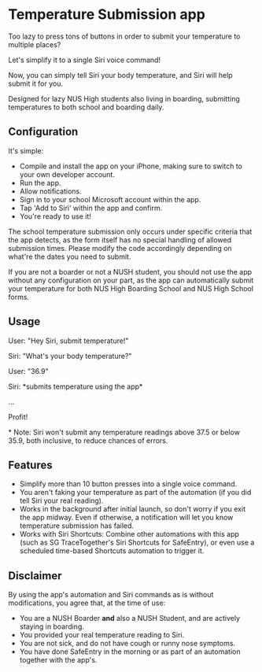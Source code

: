 # Temperature Submission app

Too lazy to press tons of buttons in order to submit your temperature to multiple places?

Let's simplify it to a single Siri voice command!

Now, you can simply tell Siri your body temperature, and Siri will help submit it for you.

Designed for lazy NUS High students also living in boarding, submitting temperatures to both school and boarding daily.

## Configuration

It's simple:

- Compile and install the app on your iPhone, making sure to switch to your own developer account.
- Run the app.
- Allow notifications.
- Sign in to your school Microsoft account within the app.
- Tap 'Add to Siri' within the app and confirm.
- You're ready to use it!

The school temperature submission only occurs under specific criteria that the app detects, as the form itself has no special handling of allowed submission times. Please modify the code accordingly depending on what're the dates you need to submit.

If you are not a boarder or not a NUSH student, you should not use the app without any configuration on your part, as the app can automatically submit your temperature for both NUS High Boarding School and NUS High School forms.

## Usage

User: "Hey Siri, submit temperature!"

Siri: "What's your body temperature?"

User: "36.9"

Siri: \*submits temperature using the app\*

...

Profit!

\* Note: Siri won't submit any temperature readings above 37.5 or below 35.9, both inclusive, to reduce chances of errors.

## Features

- Simplify more than 10 button presses into a single voice command.
- You aren't faking your temperature as part of the automation (if you did tell Siri your real reading).
- Works in the background after initial launch, so don't worry if you exit the app midway. Even if otherwise, a notification will let you know temperature submission has failed.
- Works with Siri Shortcuts: Combine other automations with this app (such as SG TraceTogether's Siri Shortcuts for SafeEntry), or even use a scheduled time-based Shortcuts automation to trigger it.

## Disclaimer

By using the app's automation and Siri commands as is without modifications, you agree that, at the time of use:

- You are a NUSH Boarder **and** also a NUSH Student, and are actively staying in boarding.
- You provided your real temperature reading to Siri.
- You are not sick, and do not have cough or runny nose symptoms.
- You have done SafeEntry in the morning or as part of an automation together with the app's.

